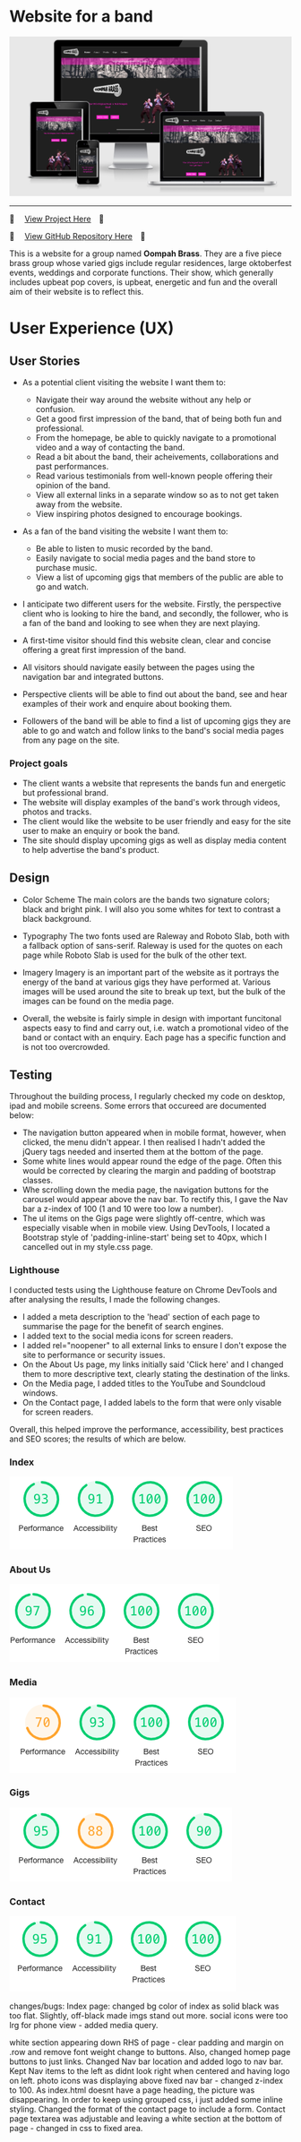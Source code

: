 # Website for a band

![An image of the website's homepage displayed on a monitor, laptop, ipad and mobile device](assets/images/readme/amiresponsive.png)

------

&#127930;&emsp; [View Project Here](https://olihickie.github.io/band_project/)&emsp;&#127930;

&#x1F3B5;&emsp; [View GitHub Repository Here](https://github.com/OliHickie/band_project)&emsp;&#x1F3B5;

This is a website for a group named **Oompah Brass**. They are a five piece brass group whose varied gigs include regular residences, large oktoberfest events, weddings and corporate functions. Their show, which generally includes upbeat pop covers, is upbeat, energetic and fun and the overall aim of their website is to reflect this.

# User Experience (UX)

## User Stories

  - As a potential client visiting the website I want them to:
    - Navigate their way around the website without any help or confusion. 
    - Get a good first impression of the band, that of being both fun and professional. 
    - From the homepage, be able to quickly navigate to a promotional video and a way of contacting the band.  
    - Read a bit about the band, their acheivements, collaborations and past performances. 
    - Read various testimonials from well-known people offering their opinion of the band. 
    - View all external links in a separate window so as to not get taken away from the website. 
    - View inspiring photos designed to encourage bookings.

  - As a fan of the band visiting the website I want them to:
    - Be able to listen to music recorded by the band.
    - Easily navigate to social media pages and the band store to purchase music. 
    - View a list of upcoming gigs that members of the public are able to go and watch. 

  - I anticipate two different users for the website. Firstly, the perspective client who is looking to hire the band, and secondly, the follower, who is a fan of the band and looking to see when they are next playing.
  - A first-time visitor should find this website clean, clear and concise offering a great first impression of the band.
  - All visitors should navigate easily between the pages using the navigation bar and integrated buttons. 
  - Perspective clients will be able to find out about the band, see and hear examples of their work and enquire about booking them.
  - Followers of the band will be able to find a list of upcoming gigs they are able to go and watch and follow links to the band's social media pages from any page on the site. 

### Project goals

  - The client wants a website that represents the bands fun and energetic but professional brand. 
  - The website will display examples of the band's work through videos, photos and tracks. 
  - The client would like the website to be user friendly and easy for the site user to make an enquiry or book the band. 
  - The site should display upcoming gigs as well as display media content to help advertise the band's product.

## Design

  - Color Scheme
    The main colors are the bands two signature colors; black and bright pink. I will also you some whites for text to contrast a black background. 

  - Typography 
    The two fonts used are Raleway and Roboto Slab, both with a fallback option of sans-serif. Raleway is used for the quotes on each page while Roboto Slab is used for the bulk of the other text. 

  - Imagery
    Imagery is an important part of the website as it portrays the energy of the band at various gigs they have performed at. Various images will be used around the site to break up text, but the bulk of the images can be found on the media page. 

  - Overall, the website is fairly simple in design with important funcitonal aspects easy to find and carry out, i.e. watch a promotional video of the band or contact with an enquiry. Each page has a specific function and is not too overcrowded. 



## Testing

Throughout the building process, I regularly checked my code on desktop, ipad and mobile screens. Some errors that occureed are documented below:

  - The navigation button appeared when in mobile format, however, when clicked, the menu didn't appear. I then realised I hadn't added the jQuery tags needed and inserted them at the bottom of the page. 
  - Some white lines would appear round the edge of the page. Often this would be corrected by clearing the margin and padding of bootstrap classes. 
  - Whe scrolling down the media page, the navigation buttons for the carousel would appear above the nav bar. To rectify this, I gave the Nav bar a z-index of 100 (1 and 10 were too low a number).
  - The ul items on the Gigs page were slightly off-centre, which was especially visable when in mobile view. Using DevTools, I located a Bootstrap style of 'padding-inline-start' being set to 40px, which I cancelled out in my style.css page. 


### Lighthouse

I conducted tests using the Lighthouse feature on Chrome DevTools and after analysing the results, I made the following changes.
  - I added a meta description to the 'head' section of each page to summarise the page for the benefit of search engines. 
  - I added text to the social media icons for screen readers. 
  - I added rel="noopener" to all external links to ensure I don't expose the site to performance or security issues. 
  - On the About Us page, my links initially said 'Click here' and I changed them to more descriptive text, clearly stating the destination of the links. 
  - On the Media page, I added titles to the YouTube and Soundcloud windows. 
  - On the Contact page, I added labels to the form that were only visable for screen readers. 

Overall, this helped improve the performance, accessibility, best practices and SEO scores; the results of which are below.

### Index 
![Performance:93 Accessibility:91 Best Practices:100 SEO:100](assets/images/readme/lh-index.png)

### About Us
![Performance:97 Accessibility:96 Best Practices:100 SEO:100](assets/images/readme/lh-aboutus.png)

### Media
![Performance:70 Accessibility:93 Best Practices:100 SEO:100](assets/images/readme/lh-media.png)

### Gigs
![Performance:95 Accessibility:88 Best Practices:100 SEO:90](assets/images/readme/lh-gigs.png)

### Contact
![Performance:95 Accessibility:91 Best Practices:100 SEO:100](assets/images/readme/lh-contact.png)





changes/bugs:
Index page:
changed bg color of index as solid black was too flat. Slightly, off-black made imgs stand out more.
social icons were too lrg for phone view - added media query. 

white section appearing down RHS of page - clear padding and margin on .row and remove font weight change to buttons. Also, changed homep page buttons to just links. 
Changed Nav bar location and added logo to nav bar. Kept Nav items to the left as didnt look right when centered and having logo on left. 
photo icons was displaying above fixed nav bar - changed z-index to 100.
As index.html doesnt have a page heading, the picture was disappearing. In order to keep using grouped css, i just added some inline styling. 
Changed the format of the contact page to include a form.
Contact page textarea was adjustable and leaving a white section at the bottom of page - changed in css to fixed area. 